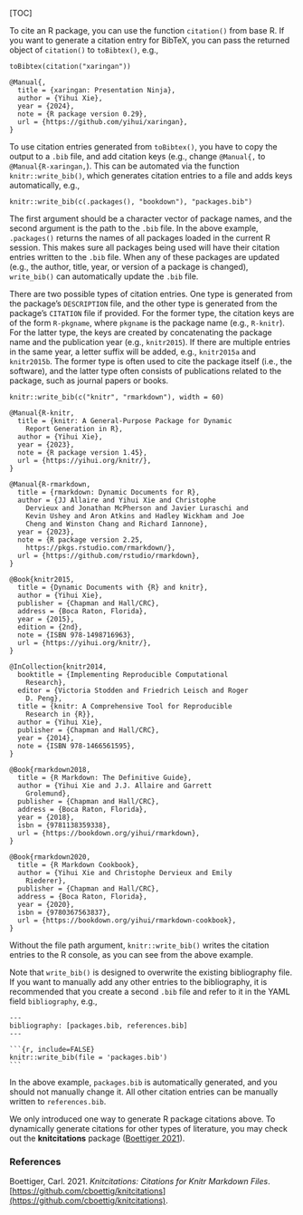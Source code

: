 [TOC]

To cite an R package, you can use the function `citation()` from base R. If you want to generate a citation entry for BibTeX, you can pass the returned object of `citation()` to `toBibtex()`, e.g.,

    toBibtex(citation("xaringan"))

    @Manual{,
      title = {xaringan: Presentation Ninja},
      author = {Yihui Xie},
      year = {2024},
      note = {R package version 0.29},
      url = {https://github.com/yihui/xaringan},
    }

To use citation entries generated from `toBibtex()`, you have to copy the output to a `.bib` file, and add citation keys (e.g., change `@Manual{,` to `@Manual{R-xaringan,`). This can be automated via the function `knitr::write_bib()`, which generates citation entries to a file and adds keys automatically, e.g.,

    knitr::write_bib(c(.packages(), "bookdown"), "packages.bib")

The first argument should be a character vector of package names, and the second argument is the path to the `.bib` file. In the above example, `.packages()` returns the names of all packages loaded in the current R session. This makes sure all packages being used will have their citation entries written to the `.bib` file. When any of these packages are updated (e.g., the author, title, year, or version of a package is changed), `write_bib()` can automatically update the `.bib` file.

There are two possible types of citation entries. One type is generated from the package’s `DESCRIPTION` file, and the other type is generated from the package’s `CITATION` file if provided. For the former type, the citation keys are of the form `R-pkgname`, where `pkgname` is the package name (e.g., `R-knitr`). For the latter type, the keys are created by concatenating the package name and the publication year (e.g., `knitr2015`). If there are multiple entries in the same year, a letter suffix will be added, e.g., `knitr2015a` and `knitr2015b`. The former type is often used to cite the package itself (i.e., the software), and the latter type often consists of publications related to the package, such as journal papers or books.

    knitr::write_bib(c("knitr", "rmarkdown"), width = 60)

    @Manual{R-knitr,
      title = {knitr: A General-Purpose Package for Dynamic
        Report Generation in R},
      author = {Yihui Xie},
      year = {2023},
      note = {R package version 1.45},
      url = {https://yihui.org/knitr/},
    }
    
    @Manual{R-rmarkdown,
      title = {rmarkdown: Dynamic Documents for R},
      author = {JJ Allaire and Yihui Xie and Christophe
        Dervieux and Jonathan McPherson and Javier Luraschi and
        Kevin Ushey and Aron Atkins and Hadley Wickham and Joe
        Cheng and Winston Chang and Richard Iannone},
      year = {2023},
      note = {R package version 2.25,
        https://pkgs.rstudio.com/rmarkdown/},
      url = {https://github.com/rstudio/rmarkdown},
    }
    
    @Book{knitr2015,
      title = {Dynamic Documents with {R} and knitr},
      author = {Yihui Xie},
      publisher = {Chapman and Hall/CRC},
      address = {Boca Raton, Florida},
      year = {2015},
      edition = {2nd},
      note = {ISBN 978-1498716963},
      url = {https://yihui.org/knitr/},
    }
    
    @InCollection{knitr2014,
      booktitle = {Implementing Reproducible Computational
        Research},
      editor = {Victoria Stodden and Friedrich Leisch and Roger
        D. Peng},
      title = {knitr: A Comprehensive Tool for Reproducible
        Research in {R}},
      author = {Yihui Xie},
      publisher = {Chapman and Hall/CRC},
      year = {2014},
      note = {ISBN 978-1466561595},
    }
    
    @Book{rmarkdown2018,
      title = {R Markdown: The Definitive Guide},
      author = {Yihui Xie and J.J. Allaire and Garrett
        Grolemund},
      publisher = {Chapman and Hall/CRC},
      address = {Boca Raton, Florida},
      year = {2018},
      isbn = {9781138359338},
      url = {https://bookdown.org/yihui/rmarkdown},
    }
    
    @Book{rmarkdown2020,
      title = {R Markdown Cookbook},
      author = {Yihui Xie and Christophe Dervieux and Emily
        Riederer},
      publisher = {Chapman and Hall/CRC},
      address = {Boca Raton, Florida},
      year = {2020},
      isbn = {9780367563837},
      url = {https://bookdown.org/yihui/rmarkdown-cookbook},
    }

Without the file path argument, `knitr::write_bib()` writes the citation entries to the R console, as you can see from the above example.

Note that `write_bib()` is designed to overwrite the existing bibliography file. If you want to manually add any other entries to the bibliography, it is recommended that you create a second `.bib` file and refer to it in the YAML field `bibliography`, e.g.,

    ---
    bibliography: [packages.bib, references.bib]
    ---
    
    ```{r, include=FALSE}
    knitr::write_bib(file = 'packages.bib')
    ```

In the above example, `packages.bib` is automatically generated, and you should not manually change it. All other citation entries can be manually written to `references.bib`.

We only introduced one way to generate R package citations above. To dynamically generate citations for other types of literature, you may check out the **knitcitations** package ([Boettiger 2021](#ref-R-knitcitations)).

### References[](https://bookdown.org/yihui/rmarkdown-cookbook/references.html#references)

Boettiger, Carl. 2021. _Knitcitations: Citations for Knitr Markdown Files_. [https://github.com/cboettig/knitcitations](https://github.com/cboettig/knitcitations).
